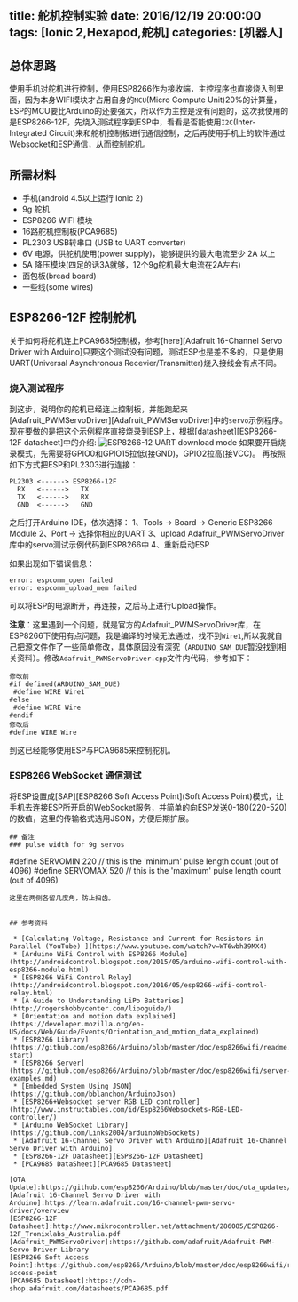 title: 舵机控制实验
date: 2016/12/19 20:00:00
tags: [Ionic 2,Hexapod,舵机]
categories: [机器人]
---
## 总体思路
使用手机对舵机进行控制，使用ESP8266作为接收端，主控程序也直接烧入到里面，因为本身WIFI模块才占用自身的`MCU`(Micro Compute Unit)20%的计算量，
ESP的MCU要比Arduino的还要强大，所以作为主控是没有问题的，这次我使用的是ESP8266-12F，先烧入测试程序到ESP中，看看是否能使用`I2C`(Inter-Integrated Circuit)来和舵机控制板进行通信控制，之后再使用手机上的软件通过Websocket和ESP通信，从而控制舵机。
## 所需材料

 * 手机(android 4.5以上运行 Ionic 2)
 * 9g 舵机
 * ESP8266 WIFI 模块
 * 16路舵机控制板(PCA9685)
 * PL2303 USB转串口 (USB to UART converter)
 * 6V 电源，供舵机使用(power supply)，能够提供的最大电流至少 2A 以上
 * 5A 降压模块(四足的话3A就够，12个9g舵机最大电流在2A左右)
 * 面包板(bread board)
 * 一些线(some wires)

<!--more-->
## ESP8266-12F 控制舵机
关于如何将舵机连上PCA9685控制板，参考[here][Adafruit 16-Channel Servo Driver with Arduino]只要这个测试没有问题，测试ESP也是差不多的，只是使用UART(Universal Asynchronous Recevier/Transmitter)烧入接线会有点不同。

### 烧入测试程序
到这步，说明你的舵机已经连上控制板，并能跑起来[Adafruit_PWMServoDriver][Adafruit_PWMServoDriver]中的`servo`示例程序。现在要做的是把这个示例程序直接烧录到ESP上，根据[datasheet][ESP8266-12F datasheet]中的介绍:
![ESP8266-12 UART download mode](http://7xoed1.com1.z0.glb.clouddn.com/2017/robotics/ESP8266-12_UART_download_mode.png "ESP8266-12烧录模式")
如果要开启烧录模式，先需要将GPIO0和GPIO15拉低(接GND)，GPIO2拉高(接VCC)。
再按照如下方式把ESP和PL2303进行连接：
```
PL2303 <------> ESP8266-12F
  RX   <------>   TX  
  TX   <------>   RX 
  GND  <------>   GND
```
之后打开Arduino IDE，依次选择：
 1、Tools -> Board -> Generic ESP8266 Module
 2、Port -> 选择你相应的UART
 3、upload Adafruit_PWMServoDriver库中的servo测试示例代码到ESP8266中
 4、重新启动ESP

如果出现如下错误信息：
```
error: espcomm_open failed
error: espcomm_upload_mem failed
```
可以将ESP的电源断开，再连接，之后马上进行Upload操作。

**注意**：这里遇到一个问题，就是官方的Adafruit_PWMServoDriver库，在ESP8266下使用有点问题，我是编译的时候无法通过，找不到`Wire1`,所以我就自己把源文件作了一些简单修改，具体原因没有深究（`ARDUINO_SAM_DUE`暂没找到相关资料）。修改`Adafruit_PWMServoDriver.cpp`文件内代码，参考如下：
```
修改前
#if defined(ARDUINO_SAM_DUE)
 #define WIRE Wire1
#else
 #define WIRE Wire
#endif
修改后
#define WIRE Wire
```
到这已经能够使用ESP与PCA9685来控制舵机。

### ESP8266 WebSocket 通信测试
将ESP设置成[SAP][ESP8266 Soft Access Point](Soft Access Point)模式，让手机去连接ESP所开启的WebSocket服务，并简单的向ESP发送0-180(220-520)的数值，这里的传输格式选用JSON，方便后期扩展。
```
## 备注
### pulse width for 9g servos
```
#define SERVOMIN  220 // this is the 'minimum' pulse length count (out of 4096)
#define SERVOMAX  520 // this is the 'maximum' pulse length count (out of 4096)
```
这里在两侧各留几度角，防止扫齿。


## 参考资料

 * [Calculating Voltage, Resistance and Current for Resistors in Parallel (YouTube) ](https://www.youtube.com/watch?v=WT6wbh39MX4)
 * [Arduino WiFi Control with ESP8266 Module](http://androidcontrol.blogspot.com/2015/05/arduino-wifi-control-with-esp8266-module.html)
 * [ESP8266 WiFi Control Relay](http://androidcontrol.blogspot.com/2016/05/esp8266-wifi-control-relay.html)
 * [A Guide to Understanding LiPo Batteries](http://rogershobbycenter.com/lipoguide/)
 * [Orientation and motion data explained](https://developer.mozilla.org/en-US/docs/Web/Guide/Events/Orientation_and_motion_data_explained)
 * [ESP8266 Library](https://github.com/esp8266/Arduino/blob/master/doc/esp8266wifi/readme.md#quick-start)
 * [ESP8266 Server](https://github.com/esp8266/Arduino/blob/master/doc/esp8266wifi/server-examples.md)
 * [Embedded System Using JSON](https://github.com/bblanchon/ArduinoJson)
 * [ESP8266+Websocket server RGB LED controller](http://www.instructables.com/id/Esp8266Websockets-RGB-LED-controller/)
 * [Arduino WebSocket Library](https://github.com/Links2004/arduinoWebSockets)
 * [Adafruit 16-Channel Servo Driver with Arduino][Adafruit 16-Channel Servo Driver with Arduino]
 * [ESP8266-12F Datasheet][ESP8266-12F Datasheet]
 * [PCA9685 DataSheet][PCA9685 Datasheet]

[OTA Update]:https://github.com/esp8266/Arduino/blob/master/doc/ota_updates/readme.md
[Adafruit 16-Channel Servo Driver with Arduino]:https://learn.adafruit.com/16-channel-pwm-servo-driver/overview
[ESP8266-12F Datasheet]:http://www.mikrocontroller.net/attachment/286085/ESP8266-12F_Tronixlabs_Australia.pdf
[Adafruit_PWMServoDriver]:https://github.com/adafruit/Adafruit-PWM-Servo-Driver-Library
[ESP8266 Soft Access Point]:https://github.com/esp8266/Arduino/blob/master/doc/esp8266wifi/readme.md#soft-access-point
[PCA9685 Datasheet]:https://cdn-shop.adafruit.com/datasheets/PCA9685.pdf